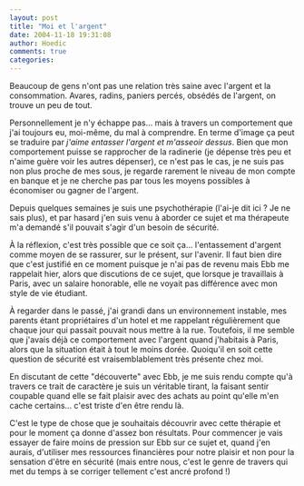 ```yaml
---
layout: post
title: "Moi et l'argent"
date: 2004-11-18 19:31:08
author: Hoedic
comments: true
categories: 
---
```



Beaucoup de gens n'ont pas une relation très saine avec l'argent et la consommation. Avares, radins, paniers percés, obsédés de l'argent, on trouve un peu de tout.

Personnellement je n'y échappe pas... mais à travers un comportement que j'ai toujours eu, moi-même, du mal à comprendre. En terme d'image ça peut se traduire par *j'aime entasser l'argent et m'asseoir dessus*. Bien que mon comportement puisse se rapprocher de la radinerie (je dépense très peu et n'aime guère voir les autres dépenser), ce n'est pas le cas, je ne suis pas non plus proche de mes sous, je regarde rarement le niveau de mon compte en banque et je ne cherche pas par tous les moyens possibles à économiser ou gagner de l'argent.

Depuis quelques semaines je suis une psychothérapie (l'ai-je dit ici ? Je ne sais plus), et par hasard j'en suis venu à aborder ce sujet et ma thérapeute m'a demandé s'il pouvait s'agir d'un besoin de sécurité.

À la réflexion, c'est très possible que ce soit ça... l'entassement d'argent comme moyen de se rassurer, sur le présent, sur l'avenir. Il faut bien dire que c'est justifié en ce moment puisque je n'ai pas de revenu mais Ebb me rappelait hier, alors que discutions de ce sujet, que lorsque je travaillais à Paris, avec un salaire honorable, elle ne voyait pas différence avec mon style de vie étudiant.

À regarder dans le passé, j'ai grandi dans un environnement instable, mes parents étant propriétaires d'un hotel et me rappelant régulièrement que chaque jour qui passait pouvait nous mettre à la rue. Toutefois, il me semble que j'avais déjà ce comportement avec l'argent quand j'habitais à Paris, alors que la situation était à tout le moins dorée. Quoiqu'il en soit cette question de sécurité est vraisemblablement très présente chez moi.

En discutant de cette "découverte" avec Ebb, je me suis rendu compte qu'à travers ce trait de caractère je suis un véritable tirant, la faisant sentir coupable quand elle se fait plaisir avec des achats au point qu'elle m'en cache certains... c'est triste d'en être rendu là.

C'est le type de chose que je souhaitais découvrir avec cette thérapie et pour le moment ça donne d'assez bon résultats. Pour commencer je vais essayer de faire moins de pression sur Ebb sur ce sujet et, quand j'en aurais, d'utiliser mes ressources financières pour notre plaisir et non pour la sensation d'être en sécurité (mais entre nous, c'est le genre de travers qui met du temps à se corriger tellement c'est ancré profond !)
